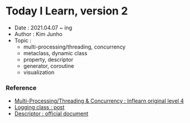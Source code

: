 # Today I Learn, version 2
  - Date : 2021.04.07 ~ ing
  - Author : Kim Junho
  - Topic : 
    - multi-processing/threading, concurrency
    - metaclass, dynamic class
    - property, descriptor
    - generator, coroutine
    - visualization


### Reference
  - [Multi-Processing/Threading & Concurrency : Inflearn original level 4](https://www.inflearn.com/course/%ED%94%84%EB%A1%9C%EA%B7%B8%EB%9E%98%EB%B0%8D-%ED%8C%8C%EC%9D%B4%EC%8D%AC-%EC%99%84%EC%84%B1-%EC%9D%B8%ED%94%84%EB%9F%B0-%EC%98%A4%EB%A6%AC%EC%A7%80%EB%84%90#)
  - [Logging class : post](https://greeksharifa.github.io/%ED%8C%8C%EC%9D%B4%EC%8D%AC/2019/12/13/logging/)
  - [Descriptor : official document](https://docs.python.org/ko/3/howto/descriptor.html)
